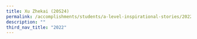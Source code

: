 ```yaml
---
title: Xu Zhekai (20S24)
permalink: /accomplishments/students/a-level-inspirational-stories/2022/xuzhekai/
description: ""
third_nav_title: "2022"
---
```



